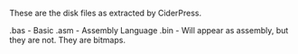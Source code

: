 These are the disk files as extracted by CiderPress.

.bas - Basic
.asm - Assembly Language
.bin - Will appear as assembly, but they are not. They are bitmaps.
